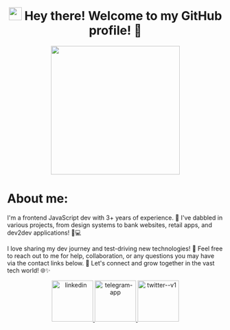 <div id="greeting" align="center">
  <h1>
    <span>
      <img src="https://media.giphy.com/media/hvRJCLFzcasrR4ia7z/giphy.gif" width="30px"/>
    </span>
    Hey there! Welcome to my GitHub profile! 🚀
  </h1>
</div>
<div id="header" align="center">
  <img src="https://media.giphy.com/media/ooFWU2tmYrrtC/giphy.gif" width="300"/>
</div>
<h1>About me:</h1>
<div id="bio">
  <p>
    I'm a frontend JavaScript dev with 3+ years of experience. 🎨 I've dabbled in various projects, from design systems to bank websites, retail apps, and dev2dev applications! 💼💻
  </p>
  <p>
    I love sharing my dev journey and test-driving new technologies! 🌱 Feel free to reach out to me for help, collaboration, or any questions you may have via the contact links below. 🤝 Let's connect and grow together in the vast tech world! 🌐✨
  </p>
</div>
<div id="badges"  align="center">
   <a href="https://www.linkedin.com/in/david-sevikian-7b2037158/" target="_blank">
    <img width="96" height="96" src="https://img.icons8.com/fluency/96/linkedin.png" alt="linkedin"/>
  </a>
  <a href="https://t.me/armor000000" target="_blank">
    <img width="96" height="96" src="https://img.icons8.com/fluency/96/telegram-app.png" alt="telegram-app"/>
  </a>
  <a href="https://twitter.com/david7ikian" target="_blank">
    <img width="96" height="96" src="https://img.icons8.com/color/96/twitter--v1.png" alt="twitter--v1"/> 
  </a>
</div>
